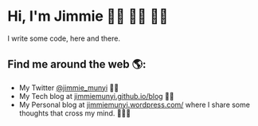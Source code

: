 # Hi, I'm Jimmie 👋🏾 👨‍💻 🦹‍♀️

<!-- <img src="https://raw.githubusercontent.com/M0nica/M0nica/master/gh-header-image-cropped.png" alt="banner that says Monica Powell - software engineer, content creator and community organizer alongside a cartoon illustration of Monica"> -->

I write some code, here and there.

## Find me around the web 🌎: 
- My Twitter <a href="https://www.twitter.com/jimmie_munyi" target="_blank">@jimmie_munyi</a> 🤳🏾 
- My Tech blog at <a href="https://jimmiemunyi.github.io/blog/" target="_blank">jimmiemunyi.github.io/blog</a> ✍🏾
- My Personal blog at <a href="https://jimmiemunyi.wordpress.com/" target="_blank">jimmiemunyi.wordpress.com/</a> where I share some thoughts that cross my mind. 👨🏾‍🚀 
